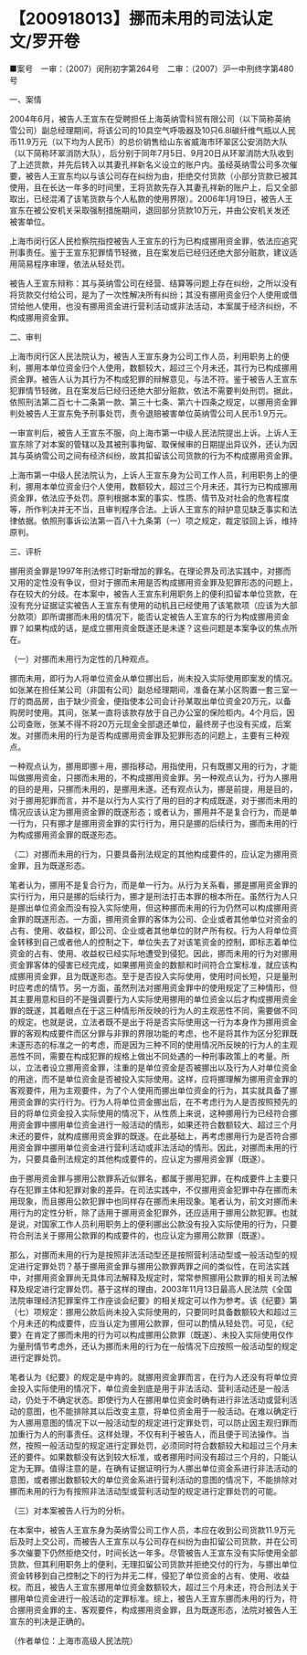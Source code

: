 # 【200918013】挪而未用的司法认定 文/罗开卷

■案号　一审：（2007）闵刑初字第264号　二审：（2007）沪一中刑终字第480号

一、案情

2004年6月，被告人王宣东在受聘担任上海英纳雪科贸有限公司（以下简称英纳雪公司）副总经理期间，将该公司的10具空气呼吸器及10只6.8l碳纤维气瓶以人民币11.9万元（以下均为人民币）的总价销售给山东省威海市环翠区公安消防大队（以下简称环翠消防大队），后分别于同年7月5日、9月20日从环翠消防大队收到了上述货款，并先后转入以其妻孔祥新名义设立的账户内。虽经英纳雪公司多次催要，被告人王宣东均以与该公司存在纠纷为由，拒绝交付货款（小部分货款已被其使用，且在长达一年多的时间里，王将货款先存入其妻孔祥新的账户上，后又全部取出，已经混淆了该笔货款与个人私款的使用界限）。2006年1月19日，被告人王宣东在被公安机关采取强制措施期间，退回部分货款10万元，并由公安机关发还被害单位。

上海市闵行区人民检察院指控被告人王宣东的行为已构成挪用资金罪，依法应追究刑事责任。鉴于王宣东犯罪情节轻微，且在案发后已经归还绝大部分赃款，建议适用简易程序审理，依法从轻处罚。

被告人王宣东辩称：其与英纳雪公司在经营、结算等问题上存在纠纷，之所以没有将货款交付给公司，是为了一次性解决所有纠纷；其没有挪用资金归个人使用或借贷给他人使用，也没有挪用资金进行营利活动或非法活动，本案属于经济纠纷，不构成挪用资金罪。

二、审判

上海市闵行区人民法院认为，被告人王宣东身为公司工作人员，利用职务上的便利，挪用本单位资金归个人使用，数额较大，超过三个月未还，其行为已构成挪用资金罪。被告人认为其行为不构成犯罪的辩解意见，与法不符。鉴于被告人王宣东犯罪情节轻微，且在案发后已经归还绝大部分赃款，依法不需要判处刑罚。据此，依照刑法第二百七十二条第一款、第三十七条、第六十四条之规定，以挪用资金罪判处被告人王宣东免予刑事处罚，责令退赔被害单位英纳雪公司人民币1.9万元。

一审宣判后，被告人王宣东不服，向上海市第一中级人民法院提出上诉。上诉人王宣东除了对本案的管辖以及其被刑事拘留、取保候审的日期提出异议外，还认为因其与英纳雪公司之间有经济纠纷，故其扣留该公司货款的行为不构成挪用资金罪。

上海市第一中级人民法院认为，上诉人王宣东身为公司工作人员，利用职务上的便利，挪用本单位资金归个人使用，数额较大，超过三个月未还，其行为已构成挪用资金罪，依法应予处罚。原判根据本案的事实、性质、情节及对社会的危害程度等，所作判决并无不当，且审判程序合法。上诉人王宣东的辩护意见缺乏事实和法律依据。依照刑事诉讼法第一百八十九条第（一）项之规定，裁定驳回上诉，维持原判。

三、评析

挪用资金罪是1997年刑法修订时新增加的罪名。在理论界及司法实践中，对挪而又用的定性没有争议，但对于挪而未用是否构成挪用资金罪及犯罪形态的问题上，存在较大的分歧。在本案中，被告人王宣东利用职务上的便利扣留本单位货款，在没有充分证据证实被告人王宣东有使用的动机且已经使用了该笔款项（应该为大部分款项）即所谓挪而未用的情况下，能否认定被告人王宣东的行为构成挪用资金罪？如果构成的话，是成立挪用资金既遂还是未遂？这些问题是本案争议的焦点所在。

（一）对挪而未用行为定性的几种观点。

挪而未用，即行为人将单位资金从单位挪出后，尚未投入实际使用即案发的情况。如张某在担任某公司（非国有公司）副总经理期间，准备在某小区购置一套三室一厅的商品房，由于缺少资金，便指使本公司会计孙某取出单位资金20万元，以备购房时使用。其间，张某一直将该款存放于自己办公室的保险柜内。4个月后，因公司查账，张某不得不将20万元现金全部退还单位，最终房子也没有买成，后案发。对挪而未用的行为是否构成挪用资金罪及犯罪形态的问题上，主要有三种观点。

一种观点认为，挪用即挪＋用，挪指移动，用指使用，只有既挪又用的行为，才能叫做挪用资金，只挪而未用的，不构成挪用资金罪。另一种观点认为，行为人挪用的目的是用，只挪而未用的，是挪用未遂。还有观点认为，挪是前提，用是目的，对于挪用犯罪而言，并不是以行为人实行了用的目的才构成既遂，对于挪而未用的情况应该认定为挪用资金罪的既遂形态；或者认为，挪用并不是复合行为，而是单一行为，只有挪才是挪用资金罪的实行行为，用只是挪的后续行为，挪而未用的行为构成挪用资金罪的既遂形态。

（二）对挪而未用的行为，只要具备刑法规定的其他构成要件的，应认定为挪用资金罪，且为既遂形态。

笔者认为，挪用不是复合行为，而是单一行为。从行为关系看，挪是挪用资金罪的实行行为，用只是挪的后续行为，挪才是刑法打击本罪的根本所在。虽然行为人只是挪出单位资金而没有投入实际使用，但这种挪而未用的行为仍然可以构成挪用资金罪的既遂形态。一方面，挪用资金罪的客体为公司、企业或者其他单位对资金的占有、使用、收益权，即公司、企业或者其他单位的财产所有权。行为人将单位资金转移到自己或者他人的控制之下，单位失去了对该笔资金的控制，即标志着单位资金的占有、使用、收益权已经实际地遭受到侵犯。因此，挪而未用的行为对挪用资金罪客体的侵害已经完成，如果挪用资金的数额和时间符合立案标准，就应该构成挪用资金罪，且为既遂形态。至于是否投入实际使用，使用时间长短，只是量刑时应考虑的情节。另一方面，虽然刑法对挪用资金罪中的使用规定了三种情形，但其主要用意和目的不是强调要行为人实际使用挪用的单位资金以后才构成挪用资金罪的既遂，其着眼点在于这三种情形所反映的行为人的主观恶性不同，需要做不同的规定。也就是说，立法者既不是出于将是否实际使用这一行为本身作为挪用资金罪的客观构成要件而区分罪与非罪的界限功能的考虑，也不是将其作为区分犯罪既未遂形态的标准之一的考虑，而是因为三种不同的使用情况所反映的行为人的主观恶性不同，需要在构成犯罪的规格上做出不同处遇的一种刑事政策上的考量。所以，立法者设立挪用资金罪，注重的是单位资金是否被挪出以及行为人对单位资金的用途，而不是单位资金是否被投入实际使用。这样，应将挪理解为挪用资金罪的客观要件，用为主观要件，为了个人使用而挪出单位资金的行为，其实就具备了挪用资金罪的实行行为。行为人将单位资金挪出后，在不考虑行为人是否按照预先的目的将单位资金投入实际使用的情况下，从性质上来说，这种挪用行为已经符合挪用资金罪中挪用单位资金进行一般活动的情形，如果还符合数额较大、超过三个月未还的要件，就构成挪用资金罪的既遂。在此基础上，再考虑挪用行为是否符合挪用资金罪中挪用单位资金进行营利活动或非法活动的情形。因此，对挪而未用的行为，只要具备刑法规定的其他构成要件的，应认定为挪用资金罪（既遂）。

由于挪用资金罪与挪用公款罪系近似罪名，都属于挪用犯罪，在构成要件上主要只存在犯罪主体和犯罪对象的差异。在司法实践中，不仅挪用资金犯罪中存在挪而未用现象，而且挪用公款犯罪中也同样存在挪而未用现象。笔者认为，前文对挪而未用行为的定性分析，除了适用于挪用资金犯罪外，还应适用于挪用公款犯罪。也就是说，对国家工作人员利用职务上的便利挪出公款没有投入实际使用的行为，只要符合刑法关于挪用公款罪的构成要件的，也应认定为挪用公款罪（既遂）。

那么，对挪而未用的行为是按照非法活动型还是按照营利活动型或一般活动型的规定进行定罪处罚？基于挪用资金罪与挪用公款罪两罪之间的类似性，在司法实践中，对挪用资金罪尚无具体司法解释及规定时，常常参照挪用公款罪的相关司法解释及规定进行定罪处罚。基于这样的理由，2003年11月13日最高人民法院《全国法院审理经济犯罪案件工作座谈会纪要》的相关规定可以作为参考。该《纪要》第（七）项规定：挪用公款后尚未投入实际使用的，只要同时具备数额较大和超过三个月未还的构成要件，应当认定为挪用公款罪，但可以酌情从轻处罚。可见，《纪要》在肯定了挪而未用的行为可以构成挪用公款罪（既遂）、未投入实际使用仅作为量刑情节考虑外，还认为挪而未用的行为在一般情况下应按照一般活动型的规定进行定罪处罚。

笔者认为《纪要》的规定是中肯的。就挪用资金罪而言，在行为人还没有将单位资金投入实际使用的情况下，单位资金到底是用于非法活动、营利活动还是一般活动，仍处于不确定状态。即使行为人在挪用单位资金时确有进行非法活动或营利活动的意图，也不能排除其以后改变主意，将单位资金用于一般活动。在难以确定行为人挪用意图的情况下以一般活动型的规定进行定罪处罚，可以防止因主观归罪而加重行为人的刑事责任。这样处理，不仅有利于被告人，而且便于司法操作。当然，按照一般活动型的规定进行定罪处罚，必须同时符合数额较大和超过三个月未还的要件。如果数额没有达到较大标准，或者挪用时间没有超过三个月的，只能认定为无罪。值得注意的是，在确有证据证明行为人挪出单位资金系进行非法活动的意图，或者挪出数额较大的单位资金系进行营利活动的意图的情况下，不能排除对挪而未用的行为有按照非法活动型或营利活动型的规定进行定罪处罚的可能。

（三）对本案被告人行为的分析。

在本案中，被告人王宣东身为英纳雪公司工作人员，本应在收到公司货款11.9万元后及时上交公司，而被告人王宣东以与公司存在纠纷为由扣留公司货款，并在公司多次催要下仍然拒绝交付，时间长达一年多。尽管被告人王宣东没有实际使用全部货款，但其利用职务上的便利，无理扣留公司货款并拒绝交付的行为，与挪出单位资金转移到自己控制之下的行为并无二样，侵犯了单位资金的占有、使用、收益权。而且，被告人王宣东挪用单位资金数额较大，超过三个月未还，符合刑法关于挪用单位资金进行一般活动的定罪标准。综上，被告人王宣东挪而未用的行为，符合挪用资金罪的主、客观要件，构成挪用资金罪，且为既遂形态，法院对被告人王宣东的判决是正确的。

（作者单位：上海市高级人民法院）